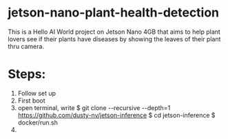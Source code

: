 # jetson-nano-plant-health-detection
This is a Hello AI World project on Jetson Nano 4GB that aims to help plant lovers see if their plants have diseases by showing the leaves of their plant thru camera. 

# Steps: 
1. Follow set up
2. First boot
3. open terminal, write
  $ git clone --recursive --depth=1 https://github.com/dusty-nv/jetson-inference
  $ cd jetson-inference
  $ docker/run.sh
4. 
